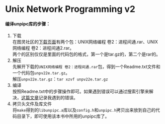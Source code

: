 # Unix Network Programming v2

#### 编译unpipc库的步骤：  
1. 下载   
在图灵社区的[下载页面](http://www.ituring.com.cn/book/156)有两个包：UNIX网络编程 卷2：进程间通.rar、UNIX网络编程 卷2：进程间通2.rar。  
两个的区别仅仅是里面的代码包的格式，第一个是tar.gz的，第二个是rar的。
2. 解压  
先解开下载的`UNIX网络编程 卷2：进程间通.rar`包，得到一个Readme.txt文件和一个代码包`unpv22e.tar.gz`。  
解压`unpv22e.tar.gz`：`tar xzvf unpv22e.tar.gz`
3. 编译  
按照Readme.txt中的步骤操作即可。如果遇到错误可以通过搜索引擎来解决，[这篇文章](http://www.cnblogs.com/lit10050528/p/5467122.html)记录我遇到的错误。
4. 拷贝头文件及库文件  
将`make`得到的`libunpipc.a`库以及`config.h`和`unpipc.h`拷贝出来放到自己的代码目录下，即可使用该本书中所用的unpipc库了。
